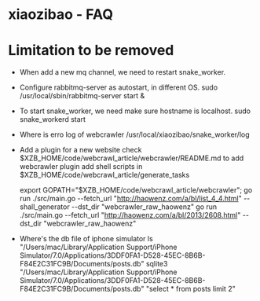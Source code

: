 xiaozibao - FAQ
=========
# Limitation to be removed
- When add a new mq channel, we need to restart snake_worker.
- Configure rabbitmq-server as autostart, in different OS.
  sudo /usr/local/sbin/rabbitmq-server start &

- To start snake_worker, we need make sure hostname is localhost.
  sudo snake_workerd start

- Where is erro log of webcrawler
  /usr/local/xiaozibao/snake_worker/log

- Add a plugin for a new website
  check $XZB_HOME/code/webcrawl_article/webcrawler/README.md to add webcrawler plugin
  add shell scripts in $XZB_HOME/code/webcrawl_article/generate_tasks

  export GOPATH="$XZB_HOME/code/webcrawl_article/webcrawler"; 
  go run ./src/main.go --fetch_url "http://haowenz.com/a/bl/list_4_4.html" --shall_generator --dst_dir "webcrawler_raw_haowenz"
  go run ./src/main.go --fetch_url "http://haowenz.com/a/bl/2013/2608.html" --dst_dir "webcrawler_raw_haowenz"

- Where's the db file of iphone simulator
  ls "/Users/mac/Library/Application Support/iPhone Simulator/7.0/Applications/3DDF0FA1-D528-45EC-8B6B-F84E2C31FC9B/Documents/posts.db"
  sqlite3  "/Users/mac/Library/Application Support/iPhone Simulator/7.0/Applications/3DDF0FA1-D528-45EC-8B6B-F84E2C31FC9B/Documents/posts.db" "select * from posts limit 2"